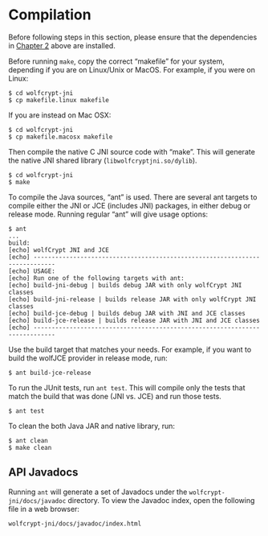#  Compilation

Before following steps in this section, please ensure that the dependencies in [Chapter 2](chapter02.md#requirements) above are installed.

Before running `make`, copy the correct “makefile” for your system, depending if you are on Linux/Unix or MacOS. For example, if you were on Linux:

```
$ cd wolfcrypt-jni
$ cp makefile.linux makefile
```

If you are instead on Mac OSX:

```
$ cd wolfcrypt-jni
$ cp makefile.macosx makefile
```

Then compile the native C JNI source code with “make”. This will generate the native JNI shared library (`libwolfcryptjni.so/dylib`).

```
$ cd wolfcrypt-jni
$ make
```

To compile the Java sources, “ant” is used. There are several ant targets to compile either the JNI or JCE (includes JNI) packages, in either debug or release mode. Running regular “ant” will give usage options:

```
$ ant
...
build:
[echo] wolfCrypt JNI and JCE
[echo] ----------------------------------------------------------------------------
[echo] USAGE:
[echo] Run one of the following targets with ant:
[echo] build-jni-debug | builds debug JAR with only wolfCrypt JNI classes
[echo] build-jni-release | builds release JAR with only wolfCrypt JNI classes
[echo] build-jce-debug | builds debug JAR with JNI and JCE classes
[echo] build-jce-release | builds release JAR with JNI and JCE classes
[echo] ----------------------------------------------------------------------------
```

Use the build target that matches your needs. For example, if you want to build the wolfJCE provider in release mode, run:

```
$ ant build-jce-release
```

To run the JUnit tests, run `ant test`. This will compile only the tests that match the build that was done (JNI vs. JCE) and run those tests.

```
$ ant test
```

To clean the both Java JAR and native library, run:

```
$ ant clean
$ make clean
```

## API Javadocs

Running `ant` will generate a set of Javadocs under the `wolfcrypt-jni/docs/javadoc`
directory. To view the Javadoc index, open the following file in a web browser:

`wolfcrypt-jni/docs/javadoc/index.html`

